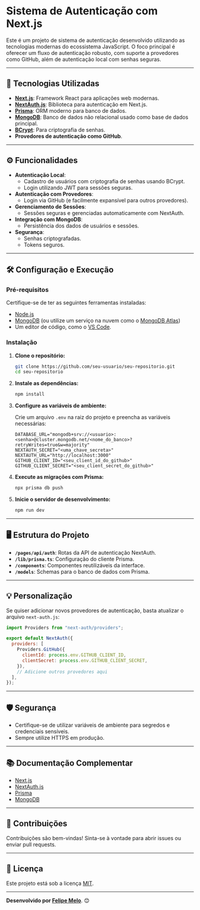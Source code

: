 # Sistema de Autenticação com Next.js

Este é um projeto de sistema de autenticação desenvolvido utilizando as tecnologias modernas do ecossistema JavaScript. O foco principal é oferecer um fluxo de autenticação robusto, com suporte a provedores como GitHub, além de autenticação local com senhas seguras.

---

## 🚀 Tecnologias Utilizadas

- **[Next.js](https://nextjs.org/)**: Framework React para aplicações web modernas.
- **[NextAuth.js](https://next-auth.js.org/)**: Biblioteca para autenticação em Next.js.
- **[Prisma](https://www.prisma.io/)**: ORM moderno para banco de dados.
- **[MongoDB](https://www.mongodb.com/)**: Banco de dados não relacional usado como base de dados principal.
- **[BCrypt](https://github.com/kelektiv/node.bcrypt.js)**: Para criptografia de senhas.
- **Provedores de autenticação como GitHub**.

---

## ⚙️ Funcionalidades

- **Autenticação Local**:
  - Cadastro de usuários com criptografia de senhas usando BCrypt.
  - Login utilizando JWT para sessões seguras.
- **Autenticação com Provedores**:
  - Login via GitHub (e facilmente expansível para outros provedores).
- **Gerenciamento de Sessões**:
  - Sessões seguras e gerenciadas automaticamente com NextAuth.
- **Integração com MongoDB**:
  - Persistência dos dados de usuários e sessões.
- **Segurança**:
  - Senhas criptografadas.
  - Tokens seguros.

---

## 🛠️ Configuração e Execução

### Pré-requisitos

Certifique-se de ter as seguintes ferramentas instaladas:

- [Node.js](https://nodejs.org/)
- [MongoDB](https://www.mongodb.com/) (ou utilize um serviço na nuvem como o [MongoDB Atlas](https://www.mongodb.com/cloud/atlas))
- Um editor de código, como o [VS Code](https://code.visualstudio.com/).

### Instalação

1. **Clone o repositório:**

   ```bash
   git clone https://github.com/seu-usuario/seu-repositorio.git
   cd seu-repositorio
   ```

2. **Instale as dependências:**

   ```bash
   npm install
   ```

3. **Configure as variáveis de ambiente:**

   Crie um arquivo `.env` na raiz do projeto e preencha as variáveis necessárias:

   ```env
   DATABASE_URL="mongodb+srv://<usuario>:<senha>@cluster.mongodb.net/<nome_do_banco>?retryWrites=true&w=majority"
   NEXTAUTH_SECRET="<uma_chave_secreta>"
   NEXTAUTH_URL="http://localhost:3000"
   GITHUB_CLIENT_ID="<seu_client_id_do_github>"
   GITHUB_CLIENT_SECRET="<seu_client_secret_do_github>"
   ```

4. **Execute as migrações com Prisma:**

   ```bash
   npx prisma db push
   ```

5. **Inicie o servidor de desenvolvimento:**

   ```bash
   npm run dev
   ```

---

## 🖥️ Estrutura do Projeto

- **`/pages/api/auth`**: Rotas da API de autenticação NextAuth.
- **`/lib/prisma.ts`**: Configuração do cliente Prisma.
- **`/components`**: Componentes reutilizáveis da interface.
- **`/models`**: Schemas para o banco de dados com Prisma.

---

## 💡 Personalização

Se quiser adicionar novos provedores de autenticação, basta atualizar o arquivo `next-auth.js`:

```javascript
import Providers from "next-auth/providers";

export default NextAuth({
  providers: [
    Providers.GitHub({
      clientId: process.env.GITHUB_CLIENT_ID,
      clientSecret: process.env.GITHUB_CLIENT_SECRET,
    }),
    // Adicione outros provedores aqui
  ],
});
```

---

## 🛡️ Segurança

- Certifique-se de utilizar variáveis de ambiente para segredos e credenciais sensíveis.
- Sempre utilize HTTPS em produção.

---

## 📚 Documentação Complementar

- [Next.js](https://nextjs.org/docs)
- [NextAuth.js](https://next-auth.js.org/getting-started/introduction)
- [Prisma](https://www.prisma.io/docs)
- [MongoDB](https://docs.mongodb.com/)

---

## 🤝 Contribuições

Contribuições são bem-vindas! Sinta-se à vontade para abrir issues ou enviar pull requests.

---

## 📜 Licença

Este projeto está sob a licença [MIT](LICENSE).

---

**Desenvolvido por [Felipe Melo](https://github.com/seu-usuario)**. 😊
